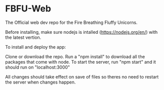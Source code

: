 # FBFU-Web
The Official web dev repo for the Fire Breathing Fluffy Unicorns.

Before installing, make sure nodejs is intalled (https://nodejs.org/en/) with the latest vertion.

To install and deploy the app:

    Clone or download the repo. 
    Run a "npm install" to download all the packages that come with node.
    To start the server, run "npm start" and it should run on "localhost:3000"
  
All changes should take effect on save of files so theres no need to restart the server when changes happen.
